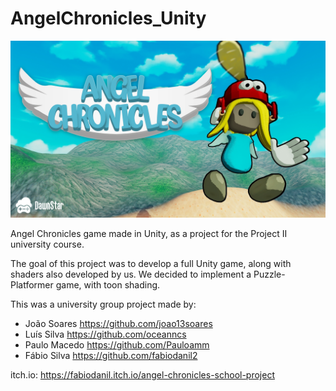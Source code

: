 # AngelChronicles_Unity

<img src = "https://github.com/joao13soares/AngelChronicles/blob/main/AngelChronicles.png" width = "850">

Angel Chronicles game made in Unity, as a project for the Project II university course.

The goal of this project was to develop a full Unity game, along with shaders also developed by us.
We decided to implement a Puzzle-Platformer game, with toon shading.

This was a university group project made by:
- João Soares https://github.com/joao13soares
- Luís Silva https://github.com/oceanncs
- Paulo Macedo https://github.com/Pauloamm
- Fábio Silva https://github.com/fabiodanil2

itch.io: https://fabiodanil.itch.io/angel-chronicles-school-project
